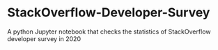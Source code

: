 # StackOverflow-Developer-Survey
A python Jupyter notebook that checks the statistics of StackOverflow developer survey in 2020 
